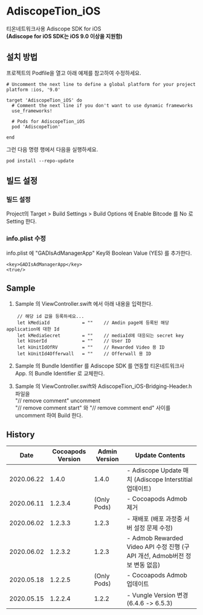 # AdiscopeTion_iOS
티온네트워크사용 Adiscope SDK for iOS   
__(Adiscope for iOS SDK는 iOS 9.0 이상을 지원함)__   

## 설치 방법
프로젝트의 Podfile을 열고 아래 예제를 참고하여 수정하세요.   

```
# Uncomment the next line to define a global platform for your project
platform :ios, '9.0'

target 'AdiscopeTion_iOS' do
  # Comment the next line if you don't want to use dynamic frameworks
  use_frameworks!

  # Pods for AdiscopeTion_iOS
  pod 'AdiscopeTion'

end
```

그런 다음 명령 행에서 다음을 실행하세요.    

```
pod install --repo-update  
```

## 빌드 설정
### 빌드 설정   
Project의 Target > Build Settings > Build Options 에 Enable Bitcode 를 No 로 Setting 한다. 
    
### info.plist 수정   
info.plist 에 "GADIsAdManagerApp" Key와 Boolean Value (YES) 를 추가한다.   

```
<key>GADIsAdManagerApp</key>
<true/>
```

## Sample
1. Sample 의 ViewController.swift 에서 아래 내용을 입력한다.    

```
    // 해당 id 값을 등록하세요...
    let kMediaId            = ""    // Amdin page에 등록된 해당 application에 대한 Id
    let kMediaSecret        = ""    // mediaId에 대응되는 secret key
    let kUserId             = ""    // User ID
    let kUnitIdOfRV         = ""    // Rewarded Video 용 ID
    let kUnitId4Offerwall   = ""    // Offerwall 용 ID
```
2. Sample 의 Bundle Identifier 를 Adiscope SDK 를 연동할 티온네트워크사 App. 의 Bundle Identifier 로 교체한다.

3. Sample 의 ViewController.swift와 AdiscopeTion_iOS-Bridging-Header.h 파일을  
"// remove comment" uncomment  
"// remove comment start" 와 "// remove comment end" 사이를 uncomment 하여 Build 한다.



## History

| Date |Cocoapods Version | Admin Version | Update Contents |
| --- | ----------------- | ------------- | --------------- |
| 2020.06.22 | 1.4.0         | 1.4.0    | - Adiscope Update 매치 (Adiscope Interstitial 업데이트) |
| 2020.06.11 | 1.2.3.4           | (Only Pods)         | - Cocoapods Admob 제거 |
| 2020.06.02 | 1.2.3.3           | 1.2.3         | - 재배포 (배포 과정중 서버 설정 문제 수정) |
| 2020.06.02 | 1.2.3.2           | 1.2.3         |    - Admob Rewarded Video API 수정 진행 (구 API 개선, Admob버전 정보 변동 없음)    |
| 2020.05.18 | 1.2.2.5           | (Only Pods) |    - Cocoapods Admob 업데이트    |
| 2020.05.15 | 1.2.2.4    | 1.2.2    |    - Vungle Version 변경 (6.4.6 -> 6.5.3)    |



